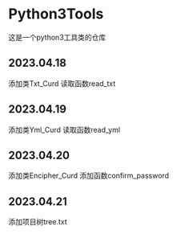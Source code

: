 # Python3Tools
这是一个python3工具类的仓库

## 2023.04.18
添加类Txt_Curd
读取函数read_txt

## 2023.04.19
添加类Yml_Curd
读取函数read_yml

## 2023.04.20
添加类Encipher_Curd
添加函数confirm_password

## 2023.04.21
添加项目树tree.txt